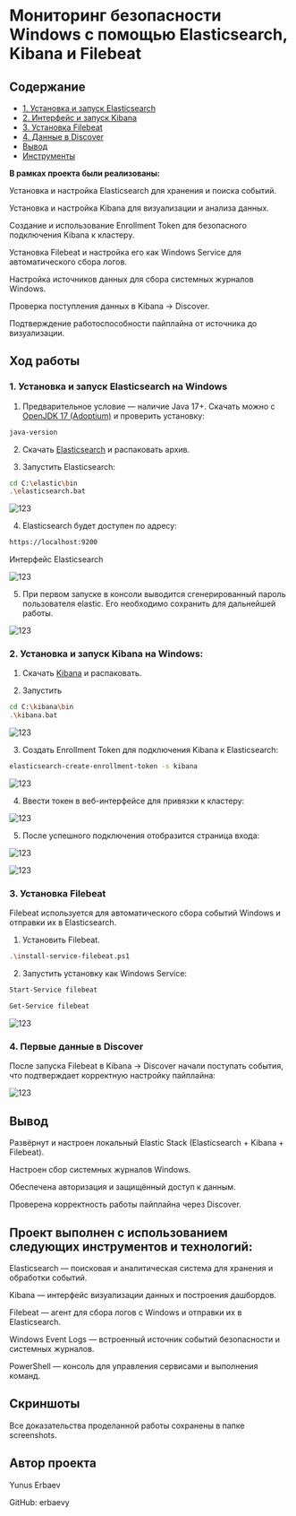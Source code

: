 # Мониторинг безопасности Windows с помощью Elasticsearch, Kibana и Filebeat

## Содержание

- [1. Установка и запуск Elasticsearch](#1-установка-и-запуск-Elasticsearch-на-windows)
- [2. Интерфейс и запуск Kibana](#2-Установка-и-запуск-Kibana-на-Windows)
- [3. Установка Filebeat](#3-Установка-Filebeat)
- [4. Данные в Discover](#4-Первые-данные-в-Discover)
- [Вывод](#вывод)
- [Инструменты](#проект-выполнен-с-использованием-следующих-инструментов-и-технологий)


**В рамках проекта были реализованы:**

Установка и настройка Elasticsearch для хранения и поиска событий.

Установка и настройка Kibana для визуализации и анализа данных.

Создание и использование Enrollment Token для безопасного подключения Kibana к кластеру.

Установка Filebeat и настройка его как Windows Service для автоматического сбора логов.

Настройка источников данных для сбора системных журналов Windows.

Проверка поступления данных в Kibana → Discover.

Подтверждение работоспособности пайплайна от источника до визуализации.

## Ход работы

### 1. Установка и запуск Elasticsearch на Windows

1. Предварительное условие — наличие Java 17+.
Скачать можно с [OpenJDK 17 (Adoptium)](https://adoptium.net/temurin/releases/?version=17) и проверить установку:
```bash
java-version
```
2. Скачать [Elasticsearch](https://www.elastic.co/downloads/elasticsearch) и распаковать архив.

3. Запустить Elasticsearch:
```bash
cd C:\elastic\bin
.\elasticsearch.bat

```

![123](https://github.com/erbaevy/YunusSecurityLab/blob/main/elasticsearch/screenshots/1-elastic-launch.png)

4. Elasticsearch будет доступен по адресу:

```bash
https://localhost:9200

```

Интерфейс Elasticsearch

![123](https://github.com/erbaevy/YunusSecurityLab/blob/main/elasticsearch/screenshots/2-elastic-localhost.png)

5. При первом запуске в консоли выводится сгенерированный пароль пользователя elastic. Его необходимо сохранить для дальнейшей работы.

![123](https://github.com/erbaevy/YunusSecurityLab/blob/main/elasticsearch/screenshots/3-localhost.png)

### 2. Установка и запуск Kibana на Windows:

1. Скачать [Kibana](https://www.elastic.co/downloads/kibana) и распаковать.

2. Запустить

```bash
cd C:\kibana\bin
.\kibana.bat

```

![123](https://github.com/erbaevy/YunusSecurityLab/blob/main/elasticsearch/screenshots/4-kibana-launch.png)

3. Создать Enrollment Token для подключения Kibana к Elasticsearch:
   
```bash
elasticsearch-create-enrollment-token -s kibana

```

![123](https://github.com/erbaevy/YunusSecurityLab/blob/main/elasticsearch/screenshots/5-create-token.png)

4. Ввести токен в веб-интерфейсе для привязки к кластеру:


![123](https://github.com/erbaevy/YunusSecurityLab/blob/main/elasticsearch/screenshots/6-kibana-token.png)

5. После успешного подключения отобразится страница входа:

![123](https://github.com/erbaevy/YunusSecurityLab/blob/main/elasticsearch/screenshots/7-kibana-localhost.png)

![123](https://github.com/erbaevy/YunusSecurityLab/blob/main/elasticsearch/screenshots/8-authorization.png)

### 3. Установка Filebeat

Filebeat используется для автоматического сбора событий Windows и отправки их в Elasticsearch.

1. Установить Filebeat.

```bash
.\install-service-filebeat.ps1
```

2. Запустить установку как Windows Service:

```bash
Start-Service filebeat

Get-Service filebeat

```

![123](https://github.com/erbaevy/YunusSecurityLab/blob/main/elasticsearch/screenshots/9-filebeat-install.png)

### 4. Первые данные в Discover

После запуска Filebeat в Kibana → Discover начали поступать события, что подтверждает корректную настройку пайплайна:

![123](https://github.com/erbaevy/YunusSecurityLab/blob/main/elasticsearch/screenshots/10-filebeat-kibana-elastic.png)

## Вывод

Развёрнут и настроен локальный Elastic Stack (Elasticsearch + Kibana + Filebeat).

Настроен сбор системных журналов Windows.

Обеспечена авторизация и защищённый доступ к данным.

Проверена корректность работы пайплайна через Discover.

## Проект выполнен с использованием следующих инструментов и технологий:

Elasticsearch — поисковая и аналитическая система для хранения и обработки событий.

Kibana — интерфейс визуализации данных и построения дашбордов.

Filebeat — агент для сбора логов с Windows и отправки их в Elasticsearch.

Windows Event Logs — встроенный источник событий безопасности и системных журналов.

PowerShell — консоль для управления сервисами и выполнения команд.

## Скриншоты
Все доказательства проделанной работы сохранены в папке screenshots.

## Автор проекта
Yunus Erbaev

GitHub: erbaevy










